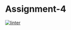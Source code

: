 # Assignment-4
[![linter](https://github.com/DavidP-H/Assignment-4/workflows/linter/badge.svg)](https://github.com/marketplace/actions/super-linter)
